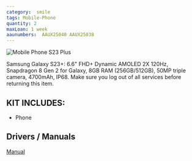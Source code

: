 ```yaml
---
category:  smile
tags: Mobile-Phone
quantity: 2
maxLoan: 1 week
aaunumbers:  AAUX25040 AAUX25038
---
```

![Mobile Phone S23 Plus](https://fdn2.gsmarena.com/vv/pics/samsung/samsung-galaxy-s23-5g-3.jpg)

Samsung Galaxy S23+: 6.6" FHD+ Dynamic AMOLED 2X 120Hz, Snapdragon 8 Gen 2 for Galaxy, 8GB RAM (256GB/512GB), 50MP triple camera, 4700mAh, IP68. Make sure you log out of all services before returning this item.
## KIT INCLUDES:
-  Phone

## Drivers / Manuals
[Manual](https://www.samsung.com/dk/support/model/SM-S916BLGGEUB/#downloads)




